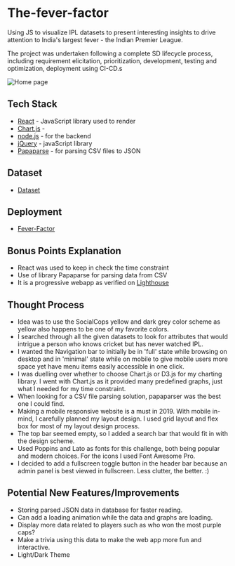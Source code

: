 # The-fever-factor

Using JS to visualize IPL datasets to present interesting insights to drive attention to India's largest fever - the Indian Premier League. 

The project was undertaken following a complete SD lifecycle process, including requirement elicitation, prioritization, development, testing and optimization, deployment using CI-CD.s

![Home page](https://i.ibb.co/d0HycDW/Capture2.png)

## Tech Stack
  - [React](https://reactjs.org/) - JavaScript library used to render 
  - [Chart.js](https://www.chartjs.org/) - 
  - [node.js](http://nodejs.org) - for the backend
  - [jQuery](http://jquery.com) - javaScript library
  - [Papaparse](https://www.papaparse.com/) - for parsing CSV files to JSON

## Dataset
  - [Dataset](https://www.kaggle.com/saurav9786/indian-premier-league-match-analysis)  

## Deployment
  - [Fever-Factor](https://fever-factor.netlify.app)  
  

## Bonus Points Explanation
  - React was used to keep in check the time constraint
  - Use of library Papaparse for parsing data from CSV
  - It is a progressive webapp as verified on [Lighthouse](https://developers.google.com/web/tools/lighthouse)
  
## Thought Process
  - Idea was to use the SocialCops yellow and dark grey color scheme as yellow also happens to be one of my favorite colors.
  - I searched through all the given datasets to look for attributes that would intrigue a person who knows cricket but has never watched IPL. 
  - I wanted the Navigation bar to initially be in 'full' state while browsing on desktop and in 'minimal' state while on mobile to give mobile users more space yet have menu items easily accessible in one click.
  - I was duelling over whether to choose Chart.js or D3.js for my charting library. I went with Chart.js as it provided many predefined graphs, just what I needed for my time constraint.
  - When looking for a CSV file parsing solution, papaparser was the best one I could find.
  - Making a mobile responsive website is a must in 2019. With mobile in-mind, I carefully planned my layout design. I used grid layout and flex box for most of my layout design process.
  - The top bar seemed empty, so I added a search bar that would fit in with the design scheme.
  - Used Poppins and Lato as fonts for this challenge, both being popular and modern choices. For the icons I used Font Awesome Pro.
  - I decided to add a fullscreen toggle button in the header bar because an admin panel is best viewed in fullscreen. Less clutter, the better. :)
  
## Potential New Features/Improvements
  - Storing parsed JSON data in database for faster reading.
  - Can add a loading animation while the data and graphs are loading.
  - Display more data related to players such as who won the most purple caps?
  - Make a trivia using this data to make the web app more fun and interactive.
  - Light/Dark Theme
